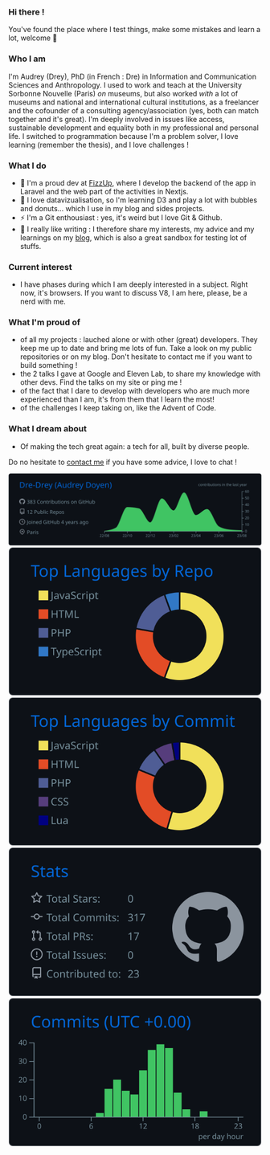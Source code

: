 ### Hi there !

You've found the place where I test things, make some mistakes and learn a lot, welcome :star2:

### Who I am

I'm Audrey (Drey), PhD (in French : Dre) in Information and Communication Sciences and Anthropology. I used to work and teach at the University Sorbonne Nouvelle (Paris) _on_ museums, but also worked _with_ a lot of museums and national and international cultural institutions, as a freelancer and the cofounder of a consulting agency/association (yes, both can match together and it's great).
I'm deeply involved in issues like access, sustainable development and equality both in my professional and personal life.
I switched to programmation because I'm a problem solver, I love learning (remember the thesis), and I love challenges !

### What I do

- :running: I'm a proud dev at [FizzUp](https://conseils.fizzup.com/a-propos/), where I develop the backend of the app in Laravel and the web part of the activities in Nextjs.
- :rocket: I love datavizualisation, so I'm learning D3 and play a lot with bubbles and donuts... which I use in my blog and sides projects.
- ⚡ I'm a Git enthousiast : yes, it's weird but I love Git & Github.
- :book: I really like writing : I therefore share my interests, my advice and my learnings on my [blog](https://audreydoyen.com/), which is also a great sandbox for testing lot of stuffs.

### Current interest
- I have phases during which I am deeply interested in a subject. Right now, it's browsers. If you want to discuss V8, I am here, please, be a nerd with me.

### What I'm proud of

- of all my projects : lauched alone or with other (great) developers. They keep me up to date and bring me lots of fun. Take a look on my public repositories or on my blog. Don't hesitate to contact me if you want to build something !
- the 2 talks I gave at Google and Eleven Lab, to share my knowledge with other devs. Find the talks on my site or ping me ! 
- of the fact that I dare to develop with developers who are much more experienced than I am, it's from them that I learn the most!
- of the challenges I keep taking on, like the Advent of Code.

### What I dream about

- Of making the tech great again: a tech for all, built by diverse people.

Do no hesitate to [contact me](mailto:au.doyen@gmail.com) if you have some advice, I love to chat !

[![](https://raw.githubusercontent.com/Dre-Drey/Dre-Drey/main/profile-summary-card-output/github_dark/0-profile-details.svg)](https://github.com/vn7n24fzkq/github-profile-summary-cards)
[![](https://raw.githubusercontent.com/Dre-Drey/Dre-Drey/main/profile-summary-card-output/github_dark/1-repos-per-language.svg)](https://github.com/vn7n24fzkq/github-profile-summary-cards) [![](https://raw.githubusercontent.com/Dre-Drey/Dre-Drey/main/profile-summary-card-output/github_dark/2-most-commit-language.svg)](https://github.com/vn7n24fzkq/github-profile-summary-cards)
[![](https://raw.githubusercontent.com/Dre-Drey/Dre-Drey/main/profile-summary-card-output/github_dark/3-stats.svg)](https://github.com/vn7n24fzkq/github-profile-summary-cards) [![](https://raw.githubusercontent.com/Dre-Drey/Dre-Drey/main/profile-summary-card-output/github_dark/4-productive-time.svg)](https://github.com/vn7n24fzkq/github-profile-summary-cards)

